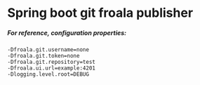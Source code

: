 # Spring boot git froala publisher

##### For reference, configuration properties: 

```text
-Dfroala.git.username=none
-Dfroala.git.token=none
-Dfroala.git.repository=test
-Dfroala.ui.url=example:4201
-Dlogging.level.root=DEBUG
```